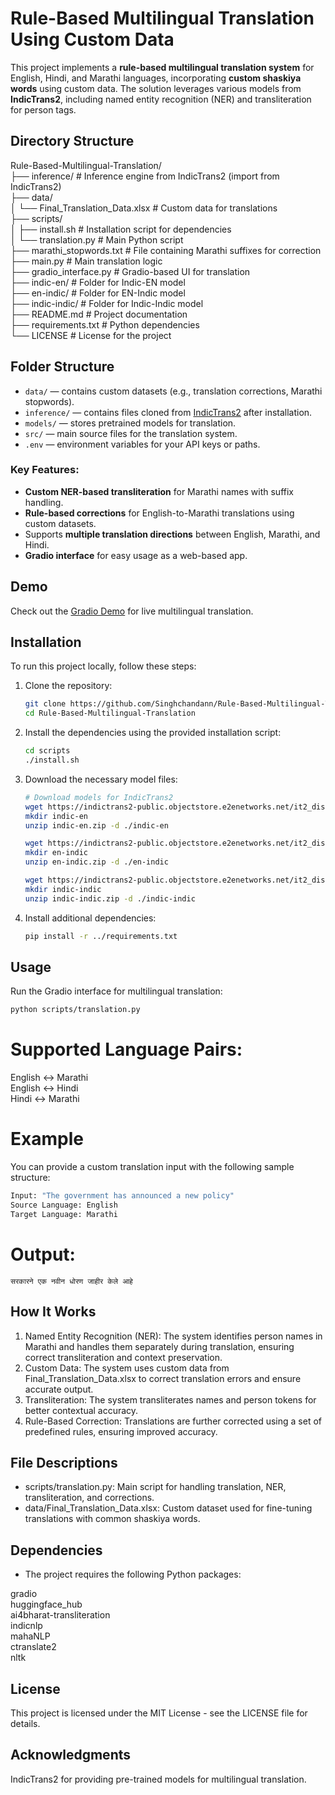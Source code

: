 # Rule-Based Multilingual Translation Using Custom Data

This project implements a **rule-based multilingual translation system** for English, Hindi, and Marathi languages, incorporating **custom shaskiya words** using custom data. The solution leverages various models from **IndicTrans2**, including named entity recognition (NER) and transliteration for person tags.

## Directory Structure
 
Rule-Based-Multilingual-Translation/  
├── inference/                    # Inference engine from IndicTrans2 (import from IndicTrans2)  
├── data/  
│   └── Final_Translation_Data.xlsx # Custom data for translations  
├── scripts/  
│   ├── install.sh                 # Installation script for dependencies  
│   └── translation.py             # Main Python script  
├── marathi_stopwords.txt          # File containing Marathi suffixes for correction  
├── main.py                        # Main translation logic  
├── gradio_interface.py            # Gradio-based UI for translation  
├── indic-en/                      # Folder for Indic-EN model  
├── en-indic/                      # Folder for EN-Indic model  
├── indic-indic/                   # Folder for Indic-Indic model  
├── README.md                      # Project documentation  
├── requirements.txt               # Python dependencies  
└── LICENSE                        # License for the project  

## Folder Structure  
- `data/` — contains custom datasets (e.g., translation corrections, Marathi stopwords).  
- `inference/` — contains files cloned from [IndicTrans2](https://github.com/AI4Bharat/IndicTrans2) after installation.  
- `models/` — stores pretrained models for translation.  
- `src/` — main source files for the translation system.  
- `.env` — environment variables for your API keys or paths.  

### Key Features:  
- **Custom NER-based transliteration** for Marathi names with suffix handling.  
- **Rule-based corrections** for English-to-Marathi translations using custom datasets.  
- Supports **multiple translation directions** between English, Marathi, and Hindi.  
- **Gradio interface** for easy usage as a web-based app.  

## Demo
Check out the [Gradio Demo](#) for live multilingual translation.

## Installation

To run this project locally, follow these steps:

1. Clone the repository:
   ```bash
   git clone https://github.com/Singhchandann/Rule-Based-Multilingual-Translation.git
   cd Rule-Based-Multilingual-Translation
   ```

2. Install the dependencies using the provided installation script:
   ```bash
   cd scripts
   ./install.sh
   ```

3. Download the necessary model files:

   ```bash
   # Download models for IndicTrans2
   wget https://indictrans2-public.objectstore.e2enetworks.net/it2_distilled_ckpts/indic-en.zip
   mkdir indic-en
   unzip indic-en.zip -d ./indic-en
   ```
   ```bash
   wget https://indictrans2-public.objectstore.e2enetworks.net/it2_distilled_ckpts/en-indic.zip
   mkdir en-indic
   unzip en-indic.zip -d ./en-indic
   ```
   ```bash
   wget https://indictrans2-public.objectstore.e2enetworks.net/it2_distilled_ckpts/indic-indic.zip
   mkdir indic-indic
   unzip indic-indic.zip -d ./indic-indic
   ```
   
3. Install additional dependencies:

   ```bash
   pip install -r ../requirements.txt
   ```
   
## Usage
Run the Gradio interface for multilingual translation:

   ```bash
   python scripts/translation.py
   ```

# Supported Language Pairs:
English ↔ Marathi  
English ↔ Hindi  
Hindi ↔ Marathi  

# Example
You can provide a custom translation input with the following sample structure:

   ```bash
   Input: "The government has announced a new policy"
   Source Language: English
   Target Language: Marathi
   ```

# Output:

   ```text
सरकारने एक नवीन धोरण जाहीर केले आहे
   ```

## How It Works  

1. Named Entity Recognition (NER): The system identifies person names in Marathi and handles them separately during translation, ensuring correct transliteration and context preservation.
2. Custom Data: The system uses custom data from Final_Translation_Data.xlsx to correct translation errors and ensure accurate output.
3. Transliteration: The system transliterates names and person tokens for better contextual accuracy.
4. Rule-Based Correction: Translations are further corrected using a set of predefined rules, ensuring improved accuracy.

## File Descriptions
* scripts/translation.py: Main script for handling translation, NER, transliteration, and corrections.
* data/Final_Translation_Data.xlsx: Custom dataset used for fine-tuning translations with common shaskiya words.

## Dependencies
* The project requires the following Python packages:  

gradio  
huggingface_hub  
ai4bharat-transliteration  
indicnlp  
mahaNLP  
ctranslate2  
nltk  

## License  

This project is licensed under the MIT License - see the LICENSE file for details.  

## Acknowledgments  
IndicTrans2 for providing pre-trained models for multilingual translation.
